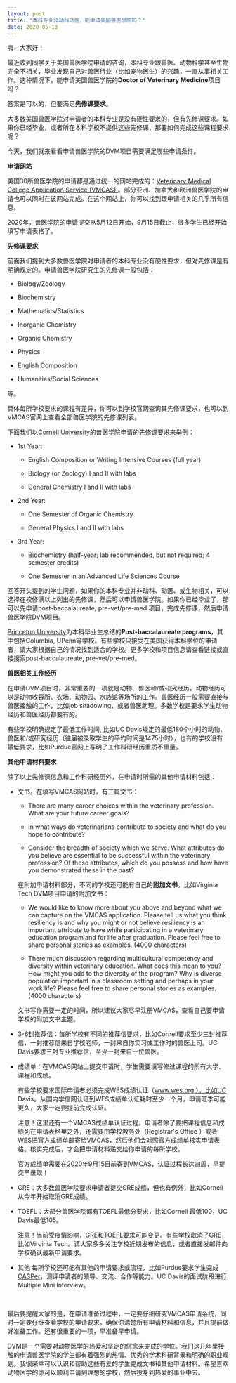 ```yaml
---
layout: post
title: "本科专业非动科动医，能申请美国兽医学院吗？"
date: 2020-05-18
---
```


嗨，大家好！

最近收到同学关于美国兽医学院申请的咨询，本科专业跟兽医、动物科学甚至生物完全不相关，毕业发现自己对兽医行业（比如宠物医生）的兴趣，一直从事相关工作。这种情况下，能申请美国兽医学院的**Doctor of Veterinary Medicine**项目吗？

答案是可以的，但要满足**先修课要求**。

大多数美国兽医学院对申请者的本科专业是没有硬性要求的，但有先修课要求。如果你已经毕业，或者所在本科学校不提供这些先修课，那要如何完成这些课程要求呢？

今天，我们就来看看申请兽医学院的DVM项目需要满足哪些申请条件。

**申请网站**

美国30所兽医学院的申请都是通过统一的网站完成的：[Veterinary Medical College Application Service (VMCAS) ](http://www.aavmc.org )。部分亚洲、加拿大和欧洲兽医学院的申请也可以同时在该网站完成。在这个网站上，你可以找到跟申请相关的几乎所有信息。

2020年，兽医学院的申请提交从5月12日开始，9月15日截止，很多学生已经开始填写申请表格了。


**先修课要求**

前面我们提到大多数兽医学院对申请者的本科专业没有硬性要求，但对先修课是有明确规定的。申请兽医学院研究生的先修课一般包括：
+ Biology/Zoology

+ Biochemistry

+ Mathematics/Statistics

+ Inorganic Chemistry

+ Organic Chemistry

+ Physics

+ English Composition

+ Humanities/Social Sciences

等。

具体每所学校要求的课程有差异，你可以到学校官网查询其先修课要求，也可以到VMCAS官网上查看全部兽医学院的先修课列表。

下面我们以[Cornell University](https://www.vet.cornell.edu/education/doctor-veterinary-medicine/prospective-students/academic-preparation)的兽医学院申请的先修课要求来举例：

+ 1st Year:  

  + English Composition or Writing Intensive Courses (full year)

  + Biology (or Zoology) I and II with labs

  + General Chemistry I and II with labs

+ 2nd Year:  

  + One Semester of Organic Chemistry

  + General Physics I and II with labs

+ 3rd Year:  

  + Biochemistry (half-year; lab recommended, but not required; 4 semester credits)

  + One Semester in an Advanced Life Sciences Course

回答开头提到的学生问题，如果你的本科专业并非动科、动医、或生物相关，可以选择在校修满以上列出的先修课，然后可以申请兽医学院。如果你已经毕业了，那可以先申请post-baccalaureate, pre-vet/pre-med 项目，完成先修课，然后申请兽医学院DVM项目。

[Princeton University](https://hpa.princeton.edu/prehealth-after-princeton/postbac-programs/career-change)为本科毕业生总结的**Post-baccalaureate programs**，其中包括Columbia, UPenn等学校。有些学校只接受在美国获得本科学位的申请者，请大家根据自己的情况找到适合的学校。更多学校和项目信息请查看链接或直接搜索post-baccalaureate, pre-vet/pre-med。


**兽医相关工作经历**

在申请DVM项目时，非常重要的一项就是动物、兽医和/或研究经历。动物经历可以是动物收容所、农场、动物园、水族馆等场所的工作。兽医经历一般需要直接与兽医接触的工作，比如job shadowing，或者兽医助理。多数学校是要求学生动物经历和兽医经历都要有的。

有些学校明确规定了最低工作时间, 比如UC Davis规定的最低180个小时的动物、兽医和/或研究经历（往届被录取学生的平均时间是1475小时），也有的学校没有最低要求，比如Purdue官网上写明了工作科研经历重质不重量。

**其他申请材料要求**

除了以上先修课信息和工作科研经历外，在申请时所需的其他申请材料包括：  

+ 文书。在填写VMCAS网站时，有三篇文书：  

  + There are many career choices within the veterinary profession. What are your future career goals?

  + In what ways do veterinarians contribute to society and what do you hope to contribute?

  + Consider the breadth of society which we serve. What attributes do you believe are essential to be successful within the veterinary profession? Of these attributes, which do you possess and how have you demonstrated these in the past?

  在附加申请材料部分，不同的学校还可能有自己的**附加文书**。比如Virginia Tech DVM项目申请的附加文书：  
  + We would like to know more about you above and beyond what we can capture on the VMCAS application. Please tell us what you think resiliency is and why you might or not believe resiliency is an important attribute to have while participating in a veterinary education program and for life after graduation. Please feel free to share personal stories as examples. (4000 characters)

  + There much discussion regarding multicultural competency and diversity within veterinary education. What does this mean to you? How might you add to the diversity of the program?  Why is diverse population important in a classroom setting and perhaps in your work life? Please feel free to share personal stories as examples. (4000 characters)

  文书写作需要一定的时间，所以建议大家尽早注册VMCAS，查看自己要申请学校的附加文书主题。

+ 3-6封推荐信：每所学校有不同的推荐信要求，比如Cornell要求至少三封推荐信，一封推荐信来自学校老师，一封来自你实习或工作时的兽医上司。UC Davis要求三封专业推荐信，至少一封来自一位兽医。

+ 成绩单：在VMCAS网站上提交申请时，学生需要填写修过课程的所有大学、课程和成绩。

  有些学校要求国际申请者必须完成WES成绩认证（www.wes.org ），比如UC Davis。从国内学信网认证到WES成绩单认证耗时至少一个月，申请旺季可能更久，大家一定要提前完成认证。

  注意！这里还有一个VMCAS成绩单认证过程。申请者除了要把课程信息和成绩列在申请表格里之外，还需要由学校教务处（Registrar's Office ）或者WES把官方成绩单邮寄给VMCAS，然后他们会对照官方成绩单核实申请表格。核实完成后，才会把申请材料递交给你申请的每所学校。

  官方成绩单需要在2020年9月15日前寄到VMCAS，认证过程长达四周，早提交早录取！

+ GRE：大多数兽医学院要求申请者提交GRE成绩，但也有例外，比如Cornell从今年开始取消GRE成绩。

+ TOEFL：大部分兽医学院都有TOEFL最低分要求，比如Cornell 最低100，UC Davis最低105。

  注意！当前受疫情影响，GRE和TOEFL要求可能变更。有些学校取消了GRE，比如Virginia Tech。请大家多多关注学校近期发布的信息，或者直接发邮件向学校确认最新申请要求。

+ 其他
  每所学校还可能有其他的申请要求或流程，比如Purdue要求学生完成[CASPer](https://takecasper.com/)，测评申请者的领导、交流、合作等能力。UC Davis的面试阶段进行Multiple Mini Interview。
<br>

最后要提醒大家的是，在申请准备过程中，一定要仔细研究VMCAS申请系统，同时一定要仔细查看学校的申请要求，确保你清楚所有申请材料和信息，并且提前做好准备工作。还有很重要的一项，早准备早申请。

DVM是一个需要对动物医学的热爱和坚定的信念来完成的学位。我们这几年里接触的申请兽医学院的学生都有着强烈的热情、优秀的学术科研背景和明确的职业规划。我很荣幸可以认识和帮助这些有爱的学生完成文书和其他申请材料。希望喜欢动物医学的你可以顺利申请到理想的学校，然后投身到热爱的事业中去。
